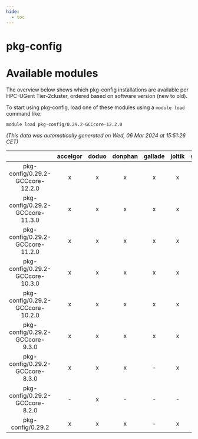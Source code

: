 ```yaml
---
hide:
  - toc
---
```


pkg-config
==========

# Available modules


The overview below shows which pkg-config installations are available per HPC-UGent Tier-2cluster, ordered based on software version (new to old).

To start using pkg-config, load one of these modules using a `module load` command like:

```shell
module load pkg-config/0.29.2-GCCcore-12.2.0
```

*(This data was automatically generated on Wed, 06 Mar 2024 at 15:51:26 CET)*  

| |accelgor|doduo|donphan|gallade|joltik|skitty|
| :---: | :---: | :---: | :---: | :---: | :---: | :---: |
|pkg-config/0.29.2-GCCcore-12.2.0|x|x|x|x|x|x|
|pkg-config/0.29.2-GCCcore-11.3.0|x|x|x|x|x|x|
|pkg-config/0.29.2-GCCcore-11.2.0|x|x|x|x|x|x|
|pkg-config/0.29.2-GCCcore-10.3.0|x|x|x|x|x|x|
|pkg-config/0.29.2-GCCcore-10.2.0|x|x|x|x|x|x|
|pkg-config/0.29.2-GCCcore-9.3.0|x|x|x|x|x|x|
|pkg-config/0.29.2-GCCcore-8.3.0|x|x|x|-|x|x|
|pkg-config/0.29.2-GCCcore-8.2.0|-|x|-|-|-|-|
|pkg-config/0.29.2|x|x|x|-|x|x|
